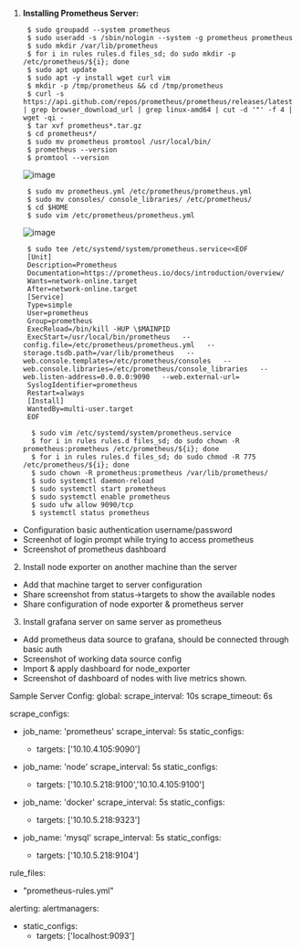 1. **Installing Prometheus Server:**
			
		$ sudo groupadd --system prometheus
 		$ sudo useradd -s /sbin/nologin --system -g prometheus prometheus
 		$ sudo mkdir /var/lib/prometheus
 		$ for i in rules rules.d files_sd; do sudo mkdir -p /etc/prometheus/${i}; done
 		$ sudo apt update
 		$ sudo apt -y install wget curl vim
 		$ mkdir -p /tmp/prometheus && cd /tmp/prometheus
 		$ curl -s https://api.github.com/repos/prometheus/prometheus/releases/latest | grep browser_download_url | grep linux-amd64 | cut -d '"' -f 4 | wget -qi -
 		$ tar xvf prometheus*.tar.gz
 		$ cd prometheus*/
 		$ sudo mv prometheus promtool /usr/local/bin/
 		$ prometheus --version
		$ promtool --version
 		
	![image](https://user-images.githubusercontent.com/34814966/145925107-8aaced02-226a-460e-bb3b-d5a433838d73.png)

		$ sudo mv prometheus.yml /etc/prometheus/prometheus.yml
 		$ sudo mv consoles/ console_libraries/ /etc/prometheus/
 		$ cd $HOME
 		$ sudo vim /etc/prometheus/prometheus.yml
		
	![image](https://user-images.githubusercontent.com/34814966/145925219-c51a81e0-d96f-412f-816e-74b8770a1bf8.png)

 		$ sudo tee /etc/systemd/system/prometheus.service<<EOF
		[Unit]
		Description=Prometheus
		Documentation=https://prometheus.io/docs/introduction/overview/
		Wants=network-online.target
		After=network-online.target
		[Service]
		Type=simple
		User=prometheus
		Group=prometheus
		ExecReload=/bin/kill -HUP \$MAINPID
		ExecStart=/usr/local/bin/prometheus   --config.file=/etc/prometheus/prometheus.yml   --storage.tsdb.path=/var/lib/prometheus   --web.console.templates=/etc/prometheus/consoles   --web.console.libraries=/etc/prometheus/console_libraries   --web.listen-address=0.0.0.0:9090   --web.external-url=
		SyslogIdentifier=prometheus
		Restart=always
		[Install]
		WantedBy=multi-user.target
		EOF

		 $ sudo vim /etc/systemd/system/prometheus.service 
		 $ for i in rules rules.d files_sd; do sudo chown -R prometheus:prometheus /etc/prometheus/${i}; done
		 $ for i in rules rules.d files_sd; do sudo chmod -R 775 /etc/prometheus/${i}; done
		 $ sudo chown -R prometheus:prometheus /var/lib/prometheus/
		 $ sudo systemctl daemon-reload
		 $ sudo systemctl start prometheus
		 $ sudo systemctl enable prometheus
		 $ sudo ufw allow 9090/tcp
		 $ systemctl status prometheus

					
- Configuration basic authentication username/password
- Screenhot of login prompt while trying to access prometheus
- Screenshot of prometheus dashboard

2. Install node exporter on another machine than the server
- Add that machine target to server configuration
- Share screenshot from status->targets to show the available nodes
- Share configuration of node exporter & prometheus server

3. Install grafana server on same server as prometheus 
- Add prometheus data source to grafana, should be connected through basic auth
- Screenshot of working data source config
- Import & apply dashboard for node_exporter
- Screenshot of dashboard of nodes with live metrics shown.

Sample Server Config:
global:
  scrape_interval: 10s
  scrape_timeout: 6s

scrape_configs:
  - job_name: 'prometheus'
    scrape_interval: 5s
    static_configs:
      - targets: ['10.10.4.105:9090']

  - job_name: 'node'
    scrape_interval: 5s
    static_configs:
      - targets: ['10.10.5.218:9100','10.10.4.105:9100']

  - job_name: 'docker'
    scrape_interval: 5s
    static_configs:
      - targets: ['10.10.5.218:9323']

  - job_name: 'mysql'
    scrape_interval: 5s
    static_configs:
      - targets: ['10.10.5.218:9104']

rule_files:
  - "prometheus-rules.yml"

alerting:
  alertmanagers:
  - static_configs:
    - targets: ['localhost:9093']


